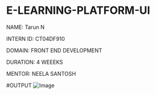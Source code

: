 # E-LEARNING-PLATFORM-UI

NAME: Tarun N

INTERN ID: CT04DF910

DOMAIN: FRONT END DEVELOPMENT

DURATION: 4 WEEEKS

MENTOR: NEELA SANTOSH

#OUTPUT
![Image](https://github.com/user-attachments/assets/73343276-6bb4-4e92-8832-0807422724c0)
